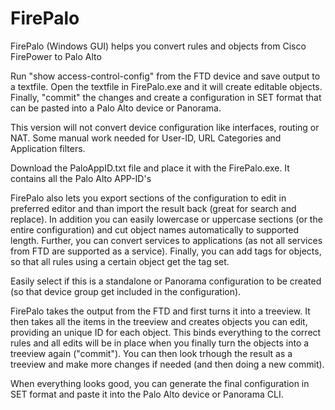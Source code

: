 # FirePalo
FirePalo (Windows GUI) helps you convert rules and objects from Cisco FirePower to Palo Alto

Run "show access-control-config" from the FTD device and save output to a textfile.
Open the textfile in FirePalo.exe and it will create editable objects.
Finally, "commit" the changes and create a configuration in SET format that can be pasted into a Palo Alto device or Panorama.

This version will not convert device configuration like interfaces, routing or NAT.
Some manual work needed for User-ID, URL Categories and Application filters.

Download the PaloAppID.txt file and place it with the FirePalo.exe. It contains all the Palo Alto APP-ID's

FirePalo also lets you export sections of the configuration to edit in preferred editor and than import the result back (great for search and replace).
In addition you can easily lowercase or uppercase sections (or the entire configuration) and cut object names automatically to supported length.
Further, you can convert services to applications (as not all services from FTD are supported as a service).
Finally, you can add tags for objects, so that all rules using a certain object get the tag set.

Easily select if this is a standalone or Panorama configuration to be created (so that device group get included in the configuration).

FirePalo takes the output from the FTD and first turns it into a treeview. It then takes all the items in the treeview and creates objects you can edit, providing an unique ID for each object.
This binds everything to the correct rules and all edits will be in place when you finally turn the objects into a treeview again ("commit").
You can then look trhough the result as a treeview and make more changes if needed (and then doing a new commit).

When everything looks good, you can generate the final configuration in SET format and paste it into the Palo Alto device or Panorama CLI.
